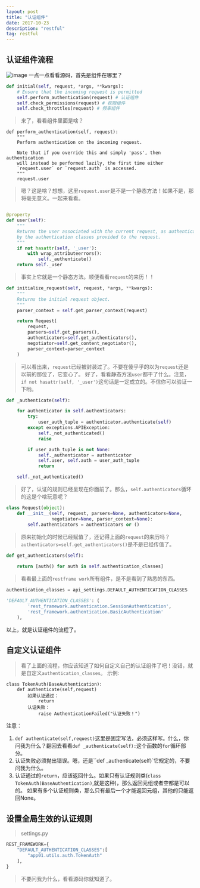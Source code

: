 ```yaml
---
layout: post
title: "认证组件"
date: 2017-10-23 
description: "restful"
tag: restful 
---
```


## 认证组件流程
![image](http://note.youdao.com/yws/res/1015/683E41BF850949B78D8DAC07BCFB4C8D)
一点一点看看源码，首先是组件在哪里？

```python
def initial(self, request, *args, **kwargs):
    # Ensure that the incoming request is permitted
    self.perform_authentication(request) # 认证组件
    self.check_permissions(request) # 权限组件
    self.check_throttles(request) # 频率组件
```

>来了，看看组件里面是啥？

```
def perform_authentication(self, request):
    """
    Perform authentication on the incoming request.

    Note that if you override this and simply 'pass', then authentication
    will instead be performed lazily, the first time either
    `request.user` or `request.auth` is accessed.
    """
    request.user
```

>嗯？这是啥？想想，这里`request.user`是不是一个静态方法！如果不是，那将毫无意义。一起来看看。

```python

@property
def user(self):
    """
    Returns the user associated with the current request, as authenticated
    by the authentication classes provided to the request.
    """
    if not hasattr(self, '_user'):  
        with wrap_attributeerrors():
            self._authenticate()
    return self._user
```
>事实上它就是一个静态方法。顺便看看`request`的来历！！

```python
def initialize_request(self, request, *args, **kwargs):
    """
    Returns the initial request object.
    """
    parser_context = self.get_parser_context(request)

    return Request(
        request,
        parsers=self.get_parsers(),
        authenticators=self.get_authenticators(),
        negotiator=self.get_content_negotiator(),
        parser_context=parser_context
    )
```

>可以看出来，`request`已经被封装过了。不要在傻乎乎的以为`request`还是以前的那位了，它变心了。
好了，看看静态方法`user`都干了什么。注意，`if not hasattr(self, '_user')`这句话是一定成立的。不信你可以验证一下哟。

```python
def _authenticate(self):

    for authenticator in self.authenticators:
        try:
            user_auth_tuple = authenticator.authenticate(self)
        except exceptions.APIException:
            self._not_authenticated()
            raise

        if user_auth_tuple is not None:
            self._authenticator = authenticator
            self.user, self.auth = user_auth_tuple
            return

    self._not_authenticated()
```
>好了，认证的规则已经呈现在你面前了。那么，`self.authenticators`循环的这是个啥玩意呢？

```python
class Request(object):
    def __init__(self, request, parsers=None, authenticators=None,
                 negotiator=None, parser_context=None):
        self.authenticators = authenticators or ()
```
>原来初始化的时候已经赋值了，还记得上面的`request`的来历吗？`authenticators=self.get_authenticators()`是不是已经传值了。

```python
def get_authenticators(self):
    
    return [auth() for auth in self.authentication_classes]
```
>看看最上面的`restframe work`所有组件，是不是看到了熟悉的东西。

```python
authentication_classes = api_settings.DEFAULT_AUTHENTICATION_CLASSES

'DEFAULT_AUTHENTICATION_CLASSES': (
        'rest_framework.authentication.SessionAuthentication',
        'rest_framework.authentication.BasicAuthentication'
    ),
```
以上，就是认证组件的流程了。

## 自定义认证组件
>看了上面的流程，你应该知道了如何自定义自己的认证组件了吧！没错，就是自定义`authentication_classes`。
示例:

```pythhon
class TokenAuth(BaseAuthentication):
    def authenticate(self,request)
        如果认证通过：
            return 
        认证失败： 
            raise AuthenticationFailed("认证失败！")
```
注意：
1. `def authenticate(self,request)`这里是固定写法，必须这样写。什么，你问我为什么？翻回去看看`def _authenticate(self):`这个函数的`for`循环部分。
2. 认证失败必须抛出错误。嗯，还是``def _authenticate(self)`它规定的，不要问我为什么。
3. 认证通过的`return`，应该返回什么。如果只有认证规则类(`class TokenAuth(BaseAuthentication)`,就是这种)，那么返回元组或者空都是可以的。
如果有多个认证规则类，那么只有最后一个才能返回元组，其他的只能返回None。

## 设置全局生效的认证规则
>settings.py

```python
REST_FRAMEWORK={
    "DEFAULT_AUTHENTICATION_CLASSES":[
        "app01.utils.auth.TokenAuth"
    ],
}
```

>不要问我为什么，看看源码你就知道了。